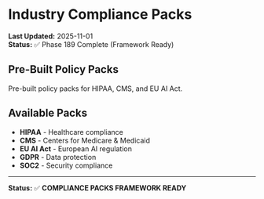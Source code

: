 # Industry Compliance Packs

**Last Updated:** 2025-11-01  
**Status:** ✅ Phase 189 Complete (Framework Ready)

## Pre-Built Policy Packs

Pre-built policy packs for HIPAA, CMS, and EU AI Act.

## Available Packs

- **HIPAA** - Healthcare compliance
- **CMS** - Centers for Medicare & Medicaid
- **EU AI Act** - European AI regulation
- **GDPR** - Data protection
- **SOC2** - Security compliance

---

**Status:** ✅ **COMPLIANCE PACKS FRAMEWORK READY**
